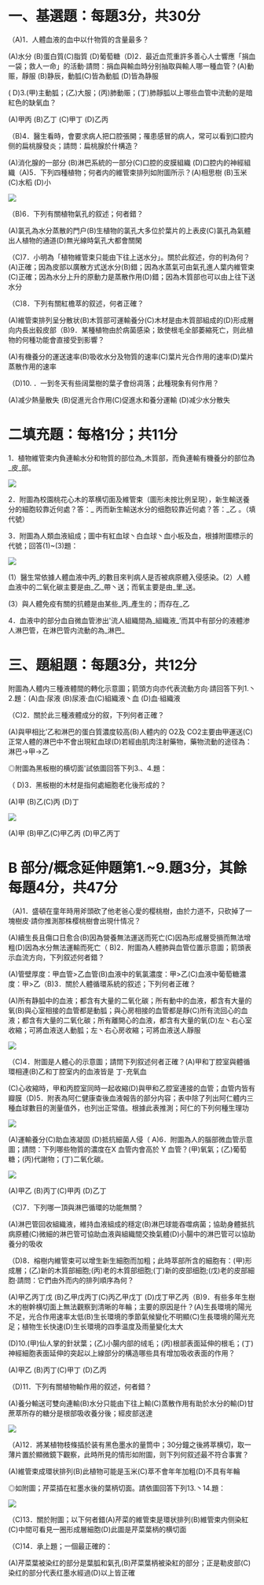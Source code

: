 # 一、基選題：每題3分，共30分

（A)1．人體血液的血中以什物質的含量最多？

(A)水分 (B)蛋白質(C)脂質 (D)葡萄糖（D)2．最近血荒重許多善心人士響應「捐血一袋；救人一命」的活動·請問：捐血與輸血時分别抽取與輸人哪一種血管？(A)動赈，靜服 (B)静辰，動胍(C)皆為動胍 (D)皆為静服

( D)3.(甲)主動胍；(乙)大服；(丙)肺動赈；(丁)肺靜胍以上哪些血管中流動的是暗紅色的缺氧血？

(A)甲丙 (B)乙丁 (C)甲丁 (D)乙丙

（B)4．醫生看時，會要求病人把口腔張開；罹患感冒的病人，常可以看到口腔内侧的扁桃腺發炎；請問：扁桃腺於什構造？

(A)消化腺的一部分 (B)淋巴系統的一部分(C)口腔的皮膜組織 (D)口腔内的神經組織（A)5．下列四種植物；何者内的維管束排列如附圖所示？(A)相思樹 (B)玉米(C)水稻 (D)小

![](images\test_batch\Physics_and_Chemistry\2c12230f78e2996a6ecdbfb8b44f23c72b506bebbd46d841c735efab66b84da5.png)

（B)6．下列有關植物氣孔的叙述；何者錯？

(A)氯孔為水分蒸散的門户(B)生植物的氯孔大多位於葉片的上表皮(C)氯孔為氣體出人植物的通道(D)無光線時氣孔大都會關閑

（C)7．小明為「植物維管束只能由下往上送水分」。關於此叙述，你的判為何？(A)正確；因為皮部以廣散方式送水分(B)錯；因為水蒸氣可由氣孔進人葉内維管束(C)正確；因為水分上升的原動力是蒸散作用(D)錯；因為木質部也可以由上往下送水分

（C)8．下列有關紅檐萃的叙述，何者正確？

(A)維管束排列呈分散状(B)木質部可運輸養分(C)木材是由木質部組成的(D)形成層向内長出毂皮部（B)9．某種植物由於病菌感染；致使根毛全部萎縮死亡，则此植物的何種功能會直接受到影響？

(A)有機養分的運送速率(B)吸收水分及物質的速率(C)葉片光合作用的速率(D)葉片蒸散作用的速率

（D)10. ．一到冬天有些阔葉樹的葉子會纷凋落；此種現象有何作用？

(A)减少熱量散失 (B)促進光合作用(C)促進水和養分運輸 (D)减少水分散失

# 二填充題：每格1分；共11分

1．植物維管束内負連輸水分和物質的部位為_木質部，而負連輸有機養分的部位為_皮_部。

![](images\test_batch\Physics_and_Chemistry\ebab5cffd0af19ee172a7cf6aa6b919eb527614747b5463d67cf0aa97770618f.png)

2．附圖為校園桃花心木的萃横切面及維管束（圖形未按比例呈現），新生輸送養分的細胞较靠近何處？答：_ 丙而新生輸送水分的细胞较靠近何處？答：_乙 。（填代號）

3．附圖為人類血液組成；圖中有紅血球丶白血球丶血小板及血，根據附圖標示的代號；回答(1)~(3)題：

![](images\test_batch\Physics_and_Chemistry\77f371918c5fe87bf6488cbdd23b977991fe44ed2a1f0b6e8dd9be00852e7cde.png)

(1）醫生常依據人體血液中丙_的數目來判病人是否被病原體入侵感染。(2）人體血液中的二氧化碳主要是由_乙_帶丶送；而氧主要是由_里_送。

(3）與人體免疫有關的抗體是由某些_丙_產生的；而存在_乙

4．血液中的部分血自微血管渗出'流人組織間為_組織液_’而其中有部分的液體渗人淋巴管，在淋巴管内流動的為_淋巴_

# 三、題組題：每題3分，共12分

附圖為人體内三種液體間的轉化示意圖；箭頭方向亦代表流動方向·請回答下列1.丶2.題：(A)血·尿液 (B)尿液·血(C)組織液丶血 (D)血·組織液

（C)2．關於此三種液體成分的叙，下列何者正確？

(A)與甲相比’乙和淋巴的蛋白質濃度较高(B)人體内的 O2及 CO2主要由甲運送(C)正常人體的淋巴中不會出現紅血球(D)若經由肌肉注射藥物，藥物流動的途径為：淋巴→甲→乙

◎附圖為黑板樹的横切面'試依圖回答下列3.、4.題：

（ D)3．黑板樹的木材是指何處細胞老化後形成的？

(A)甲 (B)乙(C)丙 (D)丁

![](images\test_batch\Physics_and_Chemistry\01b204b884372ca1c64878acb3fc3c03b456409a640a394c83b46ea75b4c2082.png)

(A)甲 (B)甲乙(C)甲乙丙 (D)甲乙丙丁

# B 部分/概念延伸題第1.~9.題3分，其餘每題4分，共47分

（A)1．盛頓在童年時用斧頭砍了他老爸心愛的樱桃樹，由於力道不，只砍掉了一塊樹皮·請你推測那株樱桃樹會出現什情况？

(A)續生長且傷口日愈合(B)因為營養無法運送而死亡(C)因為形成層受損而無法增粗(D)因為水分無法運輸而死亡（ B)2．附圖為人體肺與血管位置示意圖；箭頭表示血流方向，下列叙述何者錯？

(A)管壁厚度：甲血管>乙血管(B)血液中的氧氯濃度：甲>乙(C)血液中葡萄糖濃度：甲>乙（B)3．關於人體循環系統的叙述；下列何者正確？

(A)所有静胍中的血液；都含有大量的二氧化碳；所有動中的血液，都含有大量的氧(B)與心室相接的血管都是動胍；與心房相接的血管都是靜(C)所有流回心的血液；都含有大量的二氧化碳；所有離開心的血液，都含有大量的氧(D)左丶右心室收縮；可將血液送人動胍；左丶右心房收縮；可將血液送人靜服

![](images\test_batch\Physics_and_Chemistry\e6788798133387795f67c002d475eefb311658c58611977389af81e7a3e2d938.png)

（C)4．附圖是人體心的示意圖；請問下列叙述何者正確？(A)甲和丁腔室與體循環相連(B)乙和丁腔室内的血液皆是 丁-充氧血

(C)心收縮時，甲和丙腔室同時一起收縮(D)與甲和乙腔室連接的血管；血管内皆有瓣膜（D)5．附表為阿仁健康查後血液報告的部分内容；表中除了列出阿仁體内三種血球數目的測量值外，也列出正常值。根據此表推測；阿仁的下列何種生理功

![](images\test_batch\Physics_and_Chemistry\4de49758ba79c4267c023a994fd1b89c6b325a52d3fc971ea806a72e82b3590a.png)

(A)運輸養分(C)助血液凝固 (D)抵抗細菌人侵（ A)6．附圖為人的腦部微血管示意圖；請問：下列哪些物質的濃度在X 血管内會高於 Y 血管？(甲)氧氣；(乙)葡萄糖；(丙)代謝物；(丁)二氧化碳。

![](images\test_batch\Physics_and_Chemistry\084992398dfc66c8d905017b3ef6d52bf508e6f61dd90a0c0af29f46cf53ef50.png)

(A)甲乙 (B)丙丁(C)甲丙 (D)乙丁

（C)7．下列哪一頂與淋巴循環的功能無關？

(A)淋巴管回收組織液，維持血液組成的穩定(B)淋巴球能吞噬病菌；協助身體抵抗病原體(C)微細的淋巴管可協助血液與組織間交換氣體(D)小腸中的淋巴管可以協助養分的吸收

（D)8．榕樹内維管束可以增生新生細胞而加粗；此時萃部所含的細胞有：(甲)形成層；(乙)新的木質部細胞;(丙)老的木質部细胞;(丁)新的皮部细胞;(戊)老的皮部細胞·請問：它們由外而内的排列順序為何？

(A)甲乙丙丁戊 (B)乙甲戊丙丁(C)丙乙甲戊丁 (D)戊丁甲乙丙（B)9．有些多年生樹木的樹幹横切面上無法觀察到清晰的年輪；主要的原因是什？(A)生長環境的陽光不足，光合作用速率太低(B)生长環境的季節氣候變化不明顯(C)生長環境的陽光充足；植物生长快速(D)生长環境的四季温度及雨量變化太大

(D)10.(甲)仙人掌的針狀葉；(乙)小腸内部的绒毛；(丙)根部表面延伸的根毛；(丁)神經細胞表面延伸的突起以上線部分的構造哪些具有增加吸收表面的作用？

(A)甲乙 (B)丙丁(C)甲丁 (D)乙丙

（D)11．下列有關植物輸作用的叙述，何者錯？

(A)養分輸送可雙向連輸(B)水分只能由下往上輸(C)蒸散作用有助於水分的輸(D)甘蔗萃所存的糖分是根部吸收養分後；經皮部送達

![](images\test_batch\Physics_and_Chemistry\28a66e17fc9218605b06091561f50c4a1defe8236601a01ac2af35998be9aa5b.png)

（A)12．將某植物枝條插於装有黑色墨水的量筒中；30分鐘之後將萃横切，取一薄片置於顯微鏡下觀察，此時所見的情形如附圖，则下列何叙述最不符合事實？

(A)維管束成環状排列(B)此植物可能是玉米(C)萃不會年年加粗(D)不具有年輪

◎如附圖；芹菜插在紅墨水後的葉柄切面。請依圖回答下列13.丶14.題：

![](images\test_batch\Physics_and_Chemistry\11500bbf4ee37793047d62f967f706fe4c9cfe256a8af33d95ce705ce280d7e3.png)

（C)13．關於附圖；以下何者錯(A)芹菜的維管束是環状排列(B)維管束内侧染紅(C)中間可看見一圈形成層細胞(D)此圖是芹菜葉柄的横切面

（C)14．承上題；一個最正確的：

(A)芹菜葉被染红的部分是葉胍和氣孔(B)芹菜葉柄被染紅的部分；正是勒皮部(C)染红的部分代表红墨水經過(D)以上皆正確

